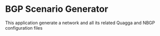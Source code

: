 ﻿BGP Scenario Generator
=

This application generate a network and all its related Quagga and NBGP configuration files